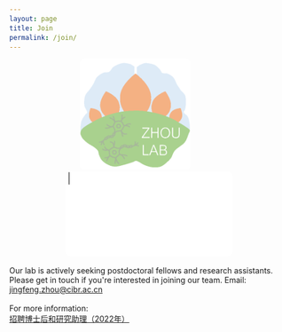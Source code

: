 ```yaml
---
layout: page
title: Join
permalink: /join/
---
```


<p align="center">
  <img width="200" style="margin-right:50px; border-radius:8px; border:0px solid #6495ED" src="/assets/zhoulab_logo_square.png">
  <img width="300" style="border-radius:8px; border:0px solid #6495ED" src="/assets/welcome_to_join_us.gif">
</p>

Our lab is actively seeking postdoctoral fellows and research assistants. Please get in touch if you're interested in joining our team. Email: [jingfeng.zhou@cibr.ac.cn](mailto:jingfeng.zhou@cibr.ac.cn)<br><br>
For more information:<br>[招聘博士后和研究助理（2022年）](hiring.md)
